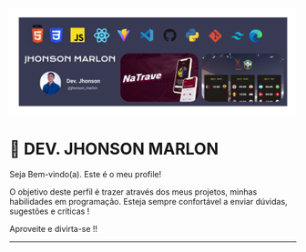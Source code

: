 ![ imagem ](./profile.readme_ofcmenor.png)

# 🚀 DEV. JHONSON MARLON 

Seja Bem-vindo(a). Este é o meu profile!

O objetivo deste perfil é trazer através dos meus projetos, minhas habilidades em programação.
Esteja sempre confortável a enviar dúvidas, sugestões e críticas !

Aproveite e divirta-se !!

---
